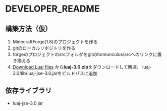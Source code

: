 DEVELOPER_README
================

## 構築方法（仮） ##
1. MinecraftForge(1.8)のプロジェクトを作る
2. gitのローカルリポジトリを作る
3. forgeのプロジェクトのsrcフォルダをgitのhomunculus/srcへのリンクに置き換える
4. [Download Luaj files](http://sourceforge.net/projects/luaj/)
  から**luaj-3.0.zip**をダウンロードして解凍、
  luaj-3.0/lib/luaj-jse-3.0.jarをビルドパスに追加

## 依存ライブラリ ##
* luaj-jse-3.0.jar

